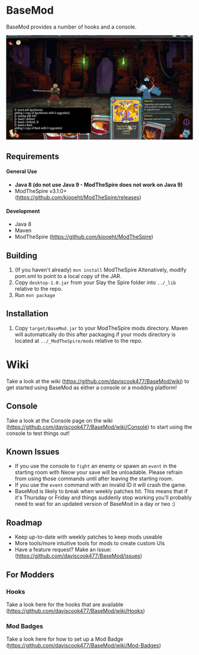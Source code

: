 # BaseMod #
BaseMod provides a number of hooks and a console.

![Developer Console](github_resources/console.png)

## Requirements ##
#### General Use ####
* **Java 8 (do not use Java 9 - ModTheSpire does not work on Java 9)**
* ModTheSpire v3.1.0+ (https://github.com/kiooeht/ModTheSpire/releases)

#### Development ####
* Java 8
* Maven
* ModTheSpire (https://github.com/kiooeht/ModTheSpire)

## Building ##
1. (If you haven't already) `mvn install` ModTheSpire Altenatively, modify pom.xml to point to a local copy of the JAR.
2. Copy `desktop-1.0.jar` from your Slay the Spire folder into `../_lib` relative to the repo.
3. Run `mvn package`

## Installation ##
1. Copy `target/BaseMod.jar` to your ModTheSpire mods directory. Maven will automatically do this after packaging if your mods directory is located at `../_ModTheSpire/mods` relative to the repo.

# Wiki
Take a look at the wiki (https://github.com/daviscook477/BaseMod/wiki) to get started using BaseMod as either a console or a modding platform!

## Console ##
Take a look at the Console page on the wiki (https://github.com/daviscook477/BaseMod/wiki/Console) to start using the console to test things out!

## Known Issues ##
* If you use the console to `fight` an enemy or spawn an `event` in the starting room with Neow your save will be unloadable. Please refrain from using those commands until after leaving the starting room.
* If you use the `event` command with an invalid ID it will crash the game.
* BaseMod is likely to break when weekly patches hit. This means that if it's Thursday or Friday and things suddenly stop working you'll probably need to wait for an updated version of BaseMod in a day or two :)

## Roadmap ##
* Keep up-to-date with weekly patches to keep mods useable
* More tools/more intuitive tools for mods to create custom UIs
* Have a feature request? Make an issue: (https://github.com/daviscook477/BaseMod/issues)

## For Modders ##

### Hooks ###
Take a look here for the hooks that are available (https://github.com/daviscook477/BaseMod/wiki/Hooks)

### Mod Badges ###
Take a look here for how to set up a Mod Badge (https://github.com/daviscook477/BaseMod/wiki/Mod-Badges)